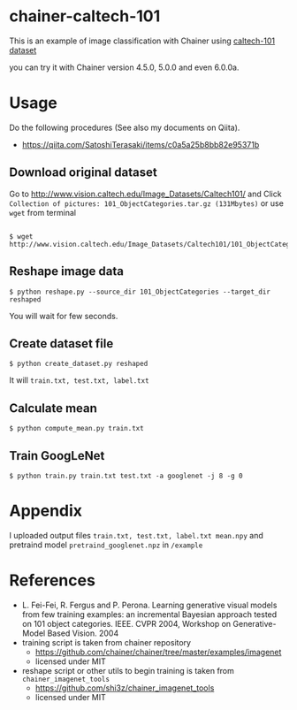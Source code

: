 # chainer-caltech-101

This is an example of image classification with Chainer using [caltech-101 dataset](http://www.vision.caltech.edu/Image_Datasets/Caltech101/)

you can try it with Chainer version 4.5.0, 5.0.0 and even 6.0.0a.

# Usage
Do the following procedures (See also my documents on Qiita).

- https://qiita.com/SatoshiTerasaki/items/c0a5a25b8bb82e95371b

## Download original dataset

Go to http://www.vision.caltech.edu/Image_Datasets/Caltech101/ and Click `Collection of pictures: 101_ObjectCategories.tar.gz (131Mbytes)` or use `wget` from terminal

```console

$ wget http://www.vision.caltech.edu/Image_Datasets/Caltech101/101_ObjectCategories.tar.gz
```

## Reshape image data

```console
$ python reshape.py --source_dir 101_ObjectCategories --target_dir reshaped
```

You will wait for few seconds.

## Create dataset file
```console
$ python create_dataset.py reshaped
```
It will `train.txt, test.txt, label.txt`

## Calculate mean

```console
$ python compute_mean.py train.txt
```

## Train GoogLeNet
```console
$ python train.py train.txt test.txt -a googlenet -j 8 -g 0
```

# Appendix

I uploaded output files `train.txt, test.txt, label.txt mean.npy` and pretraind model `pretraind_googlenet.npz` in `/example`

# References

- L. Fei-Fei, R. Fergus and P. Perona. Learning generative visual models
from few training examples: an incremental Bayesian approach tested on
101 object categories. IEEE. CVPR 2004, Workshop on Generative-Model
Based Vision. 2004
- training script is taken from chainer repository
  - https://github.com/chainer/chainer/tree/master/examples/imagenet
  - licensed under MIT
- reshape script or other utils to begin training is taken from `chainer_imagenet_tools`
  - https://github.com/shi3z/chainer_imagenet_tools
  - licensed under MIT
